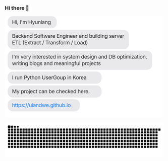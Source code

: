 ### Hi there 👋

[![](https://github.com/Hyunlang/Hyunlang/blob/main/chat.svg)](https://uiandwe.github.io/)


![](https://github.com/Hyunlang/Hyunlang/blob/output/github-contribution-grid-snake.svg)
